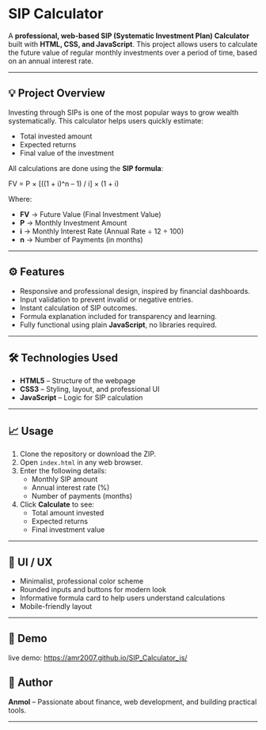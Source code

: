 # SIP Calculator

A **professional, web-based SIP (Systematic Investment Plan) Calculator** built with **HTML, CSS, and JavaScript**. This project allows users to calculate the future value of regular monthly investments over a period of time, based on an annual interest rate.

---

## 💡 Project Overview

Investing through SIPs is one of the most popular ways to grow wealth systematically. This calculator helps users quickly estimate:

- Total invested amount
- Expected returns
- Final value of the investment

All calculations are done using the **SIP formula**:

FV = P × [((1 + i)^n – 1) / i] × (1 + i)

Where:

- **FV** → Future Value (Final Investment Value)  
- **P** → Monthly Investment Amount  
- **i** → Monthly Interest Rate (Annual Rate ÷ 12 ÷ 100)  
- **n** → Number of Payments (in months)

---

## ⚙️ Features

- Responsive and professional design, inspired by financial dashboards.  
- Input validation to prevent invalid or negative entries.  
- Instant calculation of SIP outcomes.  
- Formula explanation included for transparency and learning.  
- Fully functional using plain **JavaScript**, no libraries required.  

---

## 🛠️ Technologies Used

- **HTML5** – Structure of the webpage  
- **CSS3** – Styling, layout, and professional UI  
- **JavaScript** – Logic for SIP calculation  

---

## 📈 Usage

1. Clone the repository or download the ZIP.
2. Open `index.html` in any web browser.
3. Enter the following details:
   - Monthly SIP amount
   - Annual interest rate (%)
   - Number of payments (months)
4. Click **Calculate** to see:
   - Total amount invested  
   - Expected returns  
   - Final investment value  

---

## 🎨 UI / UX

- Minimalist, professional color scheme  
- Rounded inputs and buttons for modern look  
- Informative formula card to help users understand calculations  
- Mobile-friendly layout  

---

## 🔗 Demo
live demo: https://amr2007.github.io/SIP_Calculator_js/

## 👤 Author

**Anmol** – Passionate about finance, web development, and building practical tools.

---
